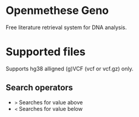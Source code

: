 # Openmethese Geno
Free literature retrieval system for DNA analysis.

# Supported files
Supports hg38 alligned (g)VCF (vcf or vcf.gz) only.

## Search operators
- `>` Searches for value above
- `<` Searches for value below
